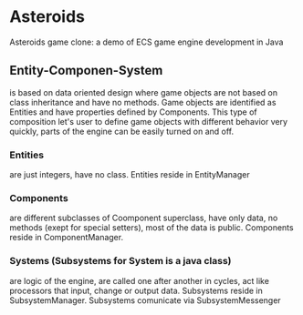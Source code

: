 # Asteroids
Asteroids game clone: a demo of ECS game engine development in Java

## Entity-Componen-System
is based on data oriented design where game objects are not based on class inheritance and have no methods. Game objects are identified as Entities and have properties defined by Components. This type of composition let's user to define game objects with different behavior very quickly, parts of the engine can be easily turned on and off.

### Entities
are just integers, have no class. Entities reside in EntityManager

### Components
are different subclasses of Coomponent superclass, have only data, no methods (exept for special setters), most of the data is public. Components reside in ComponentManager.

### Systems (Subsystems for System is a java class)
are logic of the engine, are called one after another in cycles, act like processors that input, change or output data. Subsystems reside in SubsystemManager. Subsystems comunicate via SubsystemMessenger
